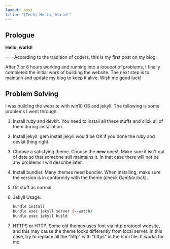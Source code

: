 ```yaml
---
layout: post
title: "[Tech] Hello, World!"
---
```


## Prologue

**Hello, world!**       

——According to the tradition of coders, this is my first post on my blog. 

After 7 or 8 hours working and running into a looooot of problems, I finally completed the initial work of building the website. The next step is to maintain and update my blog to keep it alive. Wish me good luck!  

## Problem Solving

I was building the website with win10 OS and jekyll. The following is some problems I went through.

1. Install ruby and devkit. You need to install all these stuffs and click all of them during installation.

2. Install jekyll. gem install jekyll would be OK if you done the ruby and devkit thing right.

3. Choose a satisfying theme. Choose the **new** ones!! Make sure it isn't out of date so that someone still maintains it. In that case there will not be any problems I will describe later. 

4. Install bundler. Many themes need bundler. When installing, make sure the version is in conformity with the theme (check *Gemfile.lock*).

5. Git stuff as normal.

6. Jekyll Usage: 

   ```bash
   bundle install
   bundle exec jekyll server (--watch)
   bundle exec jekyll build
   ```

7. HTTPS or HTTP. Some old themes uses font via http protocol website, and this may cause the theme looks differently from local server. In this case, try to replace all the "http" with "https" in the html file. It works for me.



